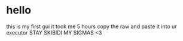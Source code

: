 # hello

this is my first gui
it took me 5 hours
copy the raw and paste it into ur executor
STAY SKIBIDI MY SIGMAS <3
